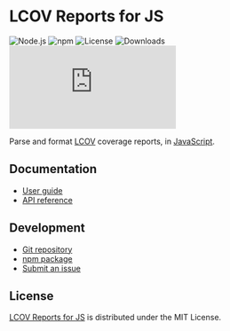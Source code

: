 # LCOV Reports for JS
![Node.js](https://badgen.net/npm/node/@cedx/lcov) ![npm](https://badgen.net/npm/v/@cedx/lcov) ![License](https://badgen.net/npm/license/@cedx/lcov) ![Downloads](https://badgen.net/npm/dt/@cedx/lcov) ![Coverage](https://badgen.net/codecov/c/github/cedx/lcov.js)

Parse and format [LCOV](http://ltp.sourceforge.net/coverage/lcov.php) coverage reports,
in [JavaScript](https://developer.mozilla.org/docs/Web/JavaScript).

## Documentation
- [User guide](https://github.com/cedx/lcov.js/wiki)
- [API reference](https://docs.belin.io/lcov.js)

## Development
- [Git repository](https://github.com/cedx/lcov.js)
- [npm package](https://www.npmjs.com/package/@cedx/lcov)
- [Submit an issue](https://github.com/cedx/lcov.js/issues)

## License
[LCOV Reports for JS](https://github.com/cedx/lcov.js) is distributed under the MIT License.
